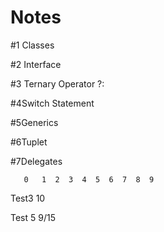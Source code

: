 # Notes
#1 Classes

#2 Interface

#3 Ternary Operator ?:

#4Switch Statement

#5Generics 

#6Tuplet

#7Delegates

       0   1  2  3  4  5  6  7  8  9
Test3 10

 Test 5 9/15
